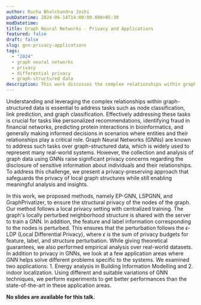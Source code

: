 ```yaml
---
author: Rucha Bhalchandra Joshi
pubDatetime: 2024-06-14T14:00:00.000+05:30
modDatetime:
title: Graph Neural Networks - Privacy and Applications
featured: false
draft: false
slug: gnn-privacy-applications
tags:
  - "2024"
  - graph neural networks
  - privacy
  - differential privacy
  - graph-structured data
description: This work discusses the complex relationships within graph-structured data and the use of graph neural networks (GNNs) for tasks such as node classification and link prediction. It also addresses privacy concerns in GNNs and presents a privacy-preserving approach that safeguards local graph structures while enabling meaningful analysis and insights.
---
```


Understanding and leveraging the complex relationships within graph-structured data is essential to address tasks such as node classification, link prediction, and graph classification. Effectively addressing these tasks is crucial for tasks like personalized recommendations, identifying fraud in financial networks, predicting protein interactions in bioinformatics, and generally making informed decisions in scenarios where entities and their relationships play a critical role. Graph Neural Networks (GNNs) are known to address such tasks over graph-structured data, which is widely used to represent many real-world systems. However, the collection and analysis of graph data using GNNs raise significant privacy concerns regarding the disclosure of sensitive information about individuals and their relationships. To address this challenge, we present a privacy-preserving approach that safeguards the privacy of local graph structures while still enabling meaningful analysis and insights.

In this work, we proposed methods, namely EP-GNN, LSPGNN, and GraphPrivatizer, to ensure the structural privacy of the nodes of the graph. Our method follows a local privacy setting with centralized training. The graph's locally perturbed neighborhood structure is shared with the server to train a GNN. In addition, the feature and label information corresponding to the nodes is perturbed. This ensures that the perturbation follows the $\epsilon$-LDP (Local Differential Privacy), where $\epsilon$ is the sum of privacy budgets for feature, label, and structure perturbation. While giving theoretical guarantees, we also performed empirical analysis over real-world datasets.
In addition to privacy in GNNs, we look at a few application areas where GNN helps solve different problems specific to the systems. We examined two applications: 1. Energy analysis in Building Information Modelling and 2. indoor localization. Using different and suitable variations of GNN techniques, we perform experiments to get better performances than the state-of-the-art in these application areas.

**No slides are available for this talk.**
